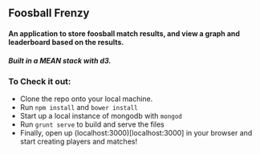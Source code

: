 ## Foosball Frenzy
#### An application to store foosball match results, and view a graph and leaderboard based on the results. 

##### Built in a MEAN stack with d3.

### To Check it out:
* Clone the repo onto your local machine.
* Run `npm install` and `bower install`
* Start up a local instance of mongodb with `mongod`
* Run `grunt serve` to build and serve the files
* Finally, open up (localhost:3000)[localhost:3000] in your browser and start creating players and matches!